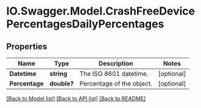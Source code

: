 # IO.Swagger.Model.CrashFreeDevicePercentagesDailyPercentages
## Properties

Name | Type | Description | Notes
------------ | ------------- | ------------- | -------------
**Datetime** | **string** | The ISO 8601 datetime. | [optional] 
**Percentage** | **double?** | Percentage of the object. | [optional] 

[[Back to Model list]](../README.md#documentation-for-models) [[Back to API list]](../README.md#documentation-for-api-endpoints) [[Back to README]](../README.md)

